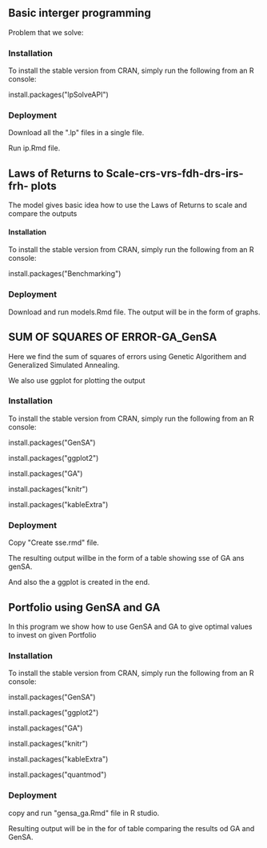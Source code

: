 
## Basic interger programming

Problem that we solve:

### Installation

To install the stable version from CRAN, simply run the following from an R console:

 install.packages("lpSolveAPI")
 
### Deployment
 
 Download all the ".lp" files in a single file.
 
 Run ip.Rmd file.


## Laws of Returns to Scale-crs-vrs-fdh-drs-irs-frh- plots

The model gives basic idea how to use the Laws of Returns to scale and compare the outputs

#### Installation

To install the stable version from CRAN, simply run the following from an R console:

 install.packages("Benchmarking") 
 
 ### Deployment
 
 Download and run models.Rmd file.
 The output will be in the form of graphs.


## SUM OF SQUARES OF ERROR-GA_GenSA

Here we find the sum of squares of errors using Genetic Algorithem and Generalized Simulated Annealing.

We also use ggplot for plotting the output

### Installation

To install the stable version from CRAN, simply run the following from an R console:

install.packages("GenSA")

install.packages("ggplot2")

install.packages("GA")

install.packages("knitr")

install.packages("kableExtra")

### Deployment

Copy "Create sse.rmd" file.

The resulting output willbe in the form of a table showing sse of GA ans genSA.

And also the a ggplot is created in the end.

## Portfolio using GenSA and GA

In this program we show how to use GenSA and GA to give optimal values to invest on given Portfolio

### Installation 

To install the stable version from CRAN, simply run the following from an R console:

install.packages("GenSA")

install.packages("ggplot2")

install.packages("GA")

install.packages("knitr")

install.packages("kableExtra")

install.packages("quantmod")

### Deployment

copy and run "gensa_ga.Rmd" file in R studio.

Resulting output will be in the for of table comparing the results od GA and GenSA.

